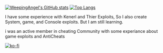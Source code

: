 [![WeepingAngel's GitHub stats](https://github-readme-stats.vercel.app/api?username=Crafttino21&show_icons=true&theme=radical)](https://github.com/anuraghazra/github-readme-stats)
[![Top Langs](https://github-readme-stats.vercel.app/api/top-langs/?username=Crafttino21&theme=radical)](https://github.com/anuraghazra/github-readme-stats)

I have some experience with Kenerl and Thier Exploits,
So I also create System, game, and Console exploits. But I am still learning.

i was an active member in cheating Community with some experiance about game exploits and AntiCheats

[![ko-fi](https://ko-fi.com/img/githubbutton_sm.svg)](https://ko-fi.com/X8X7MF230)

<!---
Crafttino21/Crafttino21 is a ✨ special ✨ repository because its `README.md` (this file) appears on your GitHub profile.
You can click the Preview link to take a look at your changes.
--->
